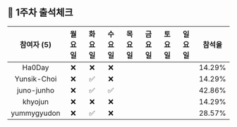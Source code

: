 ## :pushpin: 1주차 출석체크

| 참여자 (5) | 월요일 | 화요일 | 수요일 | 목요일 | 금요일 | 토요일 | 일요일 | 참석율 |
|:---:|:---:|:---:|:---:|:---:|:---:|:---:|:---:|:---:|
| Ha0Day |:x:|:x:|:x:| | | | | 14.29% |
| Yunsik-Choi |:x:|:white_check_mark:|:x:| | | | | 14.29% |
| juno-junho |:x:|:white_check_mark:|:white_check_mark:| | | | | 42.86% |
| khyojun |:x:|:x:|:x:| | | | | 14.29% |
| yummygyudon |:x:|:white_check_mark:|:x:| | | | | 28.57% |
